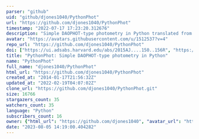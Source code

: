 ```yaml
---
parser: "github"
uid: "github/djones1040/PythonPhot"
url: "https://github.com/djones1040/PythonPhot"
timestamp: "2022-07-17 17:23:20.312676"
description: "Simple DAOPHOT-type photometry in Python translated from IDL AstroLib photometry algorithms.  Please email me with bugs, suggestions, omissions, etc.  The code is citable as part of the Astrophysics Source Code Library (http://ascl.net/1501.010)."
avatar: "https://avatars.githubusercontent.com/u/1512537?v=4"
repo_url: "https://github.com/djones1040/PythonPhot"
doi: ["https://ui.adsabs.harvard.edu/abs/2015AJ....150..156R", "https://ui.adsabs.harvard.edu/abs/2015ascl.soft01010J/abstract"]
title: "PythonPhot: Simple DAOPHOT-type photometry in Python"
name: "PythonPhot"
full_name: "djones1040/PythonPhot"
html_url: "https://github.com/djones1040/PythonPhot"
created_at: "2014-01-17T21:56:32Z"
updated_at: "2022-02-19T04:07:02Z"
clone_url: "https://github.com/djones1040/PythonPhot.git"
size: 16766
stargazers_count: 35
watchers_count: 35
language: "Python"
subscribers_count: 16
owner: {"html_url": "https://github.com/djones1040", "avatar_url": "https://avatars.githubusercontent.com/u/1512537?v=4", "login": "djones1040", "type": "User"}
date: "2023-08-05 14:19:00.404282"
---
```

